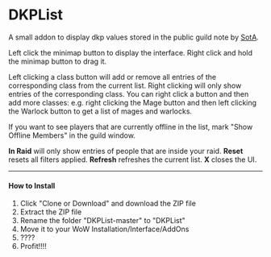 # DKPList

A small addon to display dkp values stored in the public guild note by [SotA](https://github.com/Sentilix/sota).

Left click the minimap button to display the interface. Right click and hold the minimap button to drag it.

Left clicking a class button will add or remove all entries of the corresponding class from the current list.
Right clicking will only show entries of the corresponding class. You can right click a button and then add more classes: e.g. right clicking the Mage button and then left clicking the Warlock button to get a list of mages and warlocks.

If you want to see players that are currently offline in the list, mark "Show Offline Members" in the guild window.

**In Raid** will only show entries of people that are inside your raid.
**Reset** resets all filters applied.
**Refresh** refreshes the current list.
**X** closes the UI.

___

#### How to Install

1. Click "Clone or Download" and download the ZIP file
2. Extract the ZIP file
3. Rename the folder "DKPList-master" to "DKPList"
4. Move it to your WoW Installation/Interface/AddOns
5. ????
6. Profit!!!!